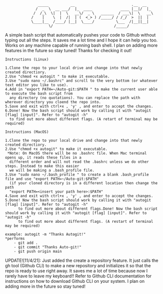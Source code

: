 				   _____          __                          .__  __
				  /  _  \  __ ___/  |_  ____             ____ |__|/  |_
				 /  /_\  \|  |  \   __\/  _ \   ______  / ___\|  \   __\
				/    |    \  |  /|  | (  <_> ) /_____/ / /_/  >  ||  |
				\____|__  /____/ |__|  \____/          \___  /|__||__|
				        \/                            /_____/

A simple bash script that automatically pushes your code to Github without typing out all the steps. It saves me
a lot time and I hope it can help you too. Works on any machine capable of running bash shell. I plan on adding more
features in the future so stay tuned! Thanks for checking it out!

	Instructions (Linux)

	1.Clone the repo to your local drive and change into that newly created directiory.
	2.Use "chmod +x autogit " to make it executable.
	3.Use "sudo nano ~/.bashrc" and scroll to the very bottom (or whatever text editor you like to use).
	4.Add in "export PATH=~/Auto-git:$PATH " to make the current user able to execute the bash script from
	  any directory (no quotations). You can replace the path with wherever directory you cloend the repo into.
	5.Save and exit with ctrl+x , 'y' , and enter to accept the changes.
	6.Done! Now the bash script should work by calling it with "autogit [flag] [input]". Refer to "autogit -h"
	  to find out more about different flags. (A retart of terminal may be required)

	Instructions (MacOS)

	1.Clone the repo to your local drive and change into that newly created directiory.
	2.Use "chmod +x autogit" to make it executable.
	 *Note: On MacOS there will be no .bashrc file. When Mac terminal opens up, it reads these files in a
	  different order and will not read the .bashrc unless we do other steps. Instead to make this easier
	  we will be making a .bash_profile file.
	3.Use "sudo nano ~/.bash_profile " to create a blank .bash_profile file and use "export PATH=~/Auto-git:$PATH"
	  (if your cloned directory is in a different location then change the path 
	  "export PATH=<insert your path here>:$PATH"
	4.Save and exit with ctrl+x , 'y' , and enter to accept the changes.
	5.Done! Now the bash script should work by calling it with "autogit [flag] [input]". Refer to "autogit -h"
          to find out more about different flags.Done! Now the bash script should work by calling it with "autogit [flag] [input]". Refer to "autogit -h"
          to find out more about different flags. (A restart of terminal may be required) 

	example: autogit -m "Thanks Autogit!"
	*performs
		- git add .
		- git commit "Thanks Auto-git!"
		- git push origin main

 
UPDATE![11/4/21]: Just added the create a repository feature. It just calls the gh tool (Github CLI) to make a new 
repository and initializes it so that the repo is ready to use right away. It saves me a lot of time because now I 
rarely have to leave my keyboard!! Refer to Github CLI documentation for instructions on how to download Github CLI
on your system. I plan on adding more in the future so stay tuned!



